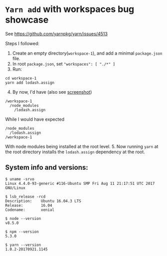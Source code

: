 # `Yarn add` with workspaces bug showcase

See https://github.com/yarnpkg/yarn/issues/4513

Steps I followed:

1. Create an empty directory(`workspace-1`), and add a minimal `package.json` file.
2. In root `package.json`, set `"workspaces": [ "./*" ]`
3. Run:
```
cd workspace-1
yarn add lodash.assign
```
4. By now, I'd have (also see [screenshot](/directory-structure.png))
```
/workspace-1
  /node_modules
    /lodash.assign
```
While I would have expected

```
/node_modules
  /lodash.assign
/workspace-1
```
With node modules being installed at the root level.
5. Now running `yarn` at the root directory installs the `lodash.assign` dependency at the root.


## System info and versions:
```
$ uname -srvo
Linux 4.4.0-93-generic #116-Ubuntu SMP Fri Aug 11 21:17:51 UTC 2017 GNU/Linux

$ lsb_release -rcd
Description:    Ubuntu 16.04.3 LTS
Release:        16.04
Codename:       xenial

$ node --version
v8.5.0

$ npm --version
5.3.0

$ yarn --version
1.0.2-20170921.1145
```
